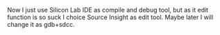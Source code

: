 Now I just use Silicon Lab IDE as compile and debug tool, but as it edit function is so suck I choice Source Insight as edit tool.
Maybe later I will change it as gdb+sdcc.
